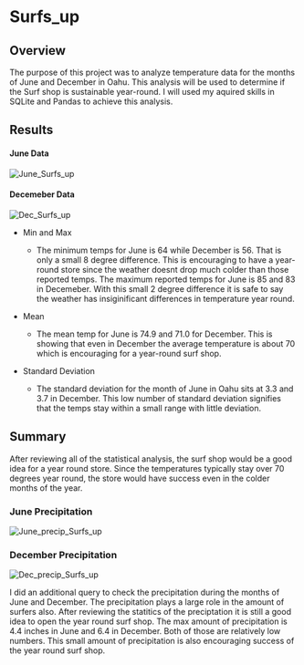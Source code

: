 # Surfs_up
## Overview
The purpose of this project was to analyze temperature data for the months of June and December in Oahu. This analysis will be used to determine if the Surf shop is sustainable year-round. I will used my aquired skills in SQLite and Pandas to achieve this analysis.

## Results
#### June Data 
![June_Surfs_up](https://user-images.githubusercontent.com/93167609/149853680-89bb4a26-6976-42d2-b4b0-d939d41a940c.png)

#### Decemeber Data
![Dec_Surfs_up](https://user-images.githubusercontent.com/93167609/149853868-0373cbb3-5347-4121-b5ce-08e1fa9c03ca.png)
* Min and Max
  * The minimum temps for June is 64 while December is 56. That is only a small 8 degree difference. This is encouraging to have a year-round store since the weather doesnt drop much colder than those reported temps. The maximum reported temps for June is 85 and 83 in Decemeber. With this small 2 degree difference it is safe to say the weather has insiginificant differences in temperature year round. 

* Mean
  * The mean temp for June is 74.9 and 71.0 for December. This is showing that even in December the average temperature is about 70 which is encouraging for a year-round surf shop. 
  
 * Standard Deviation
    *  The standard deviation for the month of June in Oahu sits at 3.3 and 3.7 in December. This low number of standard deviation signifies that the temps stay within a small range with little deviation. 
 
 ## Summary
 After reviewing all of the statistical analysis, the surf shop would be a good idea for a year round store. Since the temperatures typically stay over 70 degrees year round, the store would have success even in the colder months of the year.  
 
 ### June Precipitation
 ![June_precip_Surfs_up](https://user-images.githubusercontent.com/93167609/149862570-5b2e73ef-f08c-44bd-8bb6-9b5d212369c8.png)

### December Precipitation
![Dec_precip_Surfs_up](https://user-images.githubusercontent.com/93167609/149862679-0d46d37d-742c-4ae3-8b06-71de6fb77ac6.png)

I did an additional query to check the precipitation during the months of June and December. The precipitation plays a large role in the amount of surfers also. After reviewing the statitics of the preciptation it is still a good idea to open the year round surf shop. The max amount of precipitation is 4.4 inches in June and 6.4 in December. Both of those are relatively low numbers. This small amount of precipitation is also encouraging success of the year round surf shop. 

 

